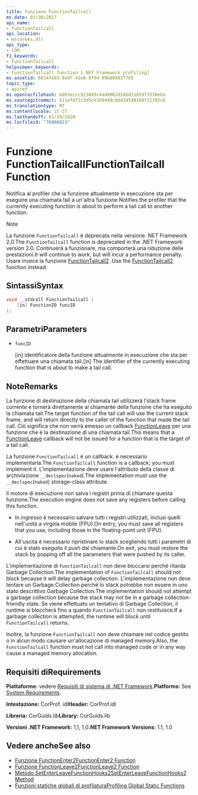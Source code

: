 ```yaml
---
title: Funzione FunctionTailcall
ms.date: 03/30/2017
api_name:
- FunctionTailcall
api_location:
- mscorwks.dll
api_type:
- COM
f1_keywords:
- FunctionTailcall
helpviewer_keywords:
- FunctionTailcall function [.NET Framework profiling]
ms.assetid: 66347e03-9a97-41e8-8f9d-89b80803f7b5
topic_type:
- apiref
ms.openlocfilehash: bd03eccc923049c4a49062d18bd11659f3316e8a
ms.sourcegitcommit: b11efd71c3d5ce3d9449c8d4345481b9f21392c6
ms.translationtype: MT
ms.contentlocale: it-IT
ms.lasthandoff: 01/29/2020
ms.locfileid: "76866823"
---
```

# <a name="functiontailcall-function"></a><span data-ttu-id="c225b-102">Funzione FunctionTailcall</span><span class="sxs-lookup"><span data-stu-id="c225b-102">FunctionTailcall Function</span></span>
<span data-ttu-id="c225b-103">Notifica al profiler che la funzione attualmente in esecuzione sta per eseguire una chiamata tail a un'altra funzione.</span><span class="sxs-lookup"><span data-stu-id="c225b-103">Notifies the profiler that the currently executing function is about to perform a tail call to another function.</span></span>  
  
> [!NOTE]
> <span data-ttu-id="c225b-104">La funzione `FunctionTailcall` è deprecata nella versione .NET Framework 2,0.</span><span class="sxs-lookup"><span data-stu-id="c225b-104">The `FunctionTailcall` function is deprecated in the .NET Framework version 2.0.</span></span> <span data-ttu-id="c225b-105">Continuerà a funzionare, ma comporterà una riduzione delle prestazioni.</span><span class="sxs-lookup"><span data-stu-id="c225b-105">It will continue to work, but will incur a performance penalty.</span></span> <span data-ttu-id="c225b-106">Usare invece la funzione [FunctionTailcall2](functiontailcall2-function.md) .</span><span class="sxs-lookup"><span data-stu-id="c225b-106">Use the [FunctionTailcall2](functiontailcall2-function.md) function instead.</span></span>  
  
## <a name="syntax"></a><span data-ttu-id="c225b-107">Sintassi</span><span class="sxs-lookup"><span data-stu-id="c225b-107">Syntax</span></span>  
  
```cpp
void __stdcall FunctionTailcall (  
    [in] FunctionID funcID  
);  
```  
  
## <a name="parameters"></a><span data-ttu-id="c225b-108">Parametri</span><span class="sxs-lookup"><span data-stu-id="c225b-108">Parameters</span></span>

- `funcID`

  <span data-ttu-id="c225b-109">\[in] identificatore della funzione attualmente in esecuzione che sta per effettuare una chiamata tail.</span><span class="sxs-lookup"><span data-stu-id="c225b-109">\[in] The identifier of the currently executing function that is about to make a tail call.</span></span>

## <a name="remarks"></a><span data-ttu-id="c225b-110">Note</span><span class="sxs-lookup"><span data-stu-id="c225b-110">Remarks</span></span>  
 <span data-ttu-id="c225b-111">La funzione di destinazione della chiamata tail utilizzerà l'stack frame corrente e tornerà direttamente al chiamante della funzione che ha eseguito la chiamata tail.</span><span class="sxs-lookup"><span data-stu-id="c225b-111">The target function of the tail call will use the current stack frame, and will return directly to the caller of the function that made the tail call.</span></span> <span data-ttu-id="c225b-112">Ciò significa che non verrà emesso un callback [FunctionLeave](functionleave-function.md) per una funzione che è la destinazione di una chiamata tail.</span><span class="sxs-lookup"><span data-stu-id="c225b-112">This means that a [FunctionLeave](functionleave-function.md) callback will not be issued for a function that is the target of a tail call.</span></span>  
  
 <span data-ttu-id="c225b-113">La funzione `FunctionTailcall` è un callback. è necessario implementarla.</span><span class="sxs-lookup"><span data-stu-id="c225b-113">The `FunctionTailcall` function is a callback; you must implement it.</span></span> <span data-ttu-id="c225b-114">L'implementazione deve usare l'attributo della classe di archiviazione `__declspec`(`naked`).</span><span class="sxs-lookup"><span data-stu-id="c225b-114">The implementation must use the `__declspec`(`naked`) storage-class attribute.</span></span>  
  
 <span data-ttu-id="c225b-115">Il motore di esecuzione non salva i registri prima di chiamare questa funzione.</span><span class="sxs-lookup"><span data-stu-id="c225b-115">The execution engine does not save any registers before calling this function.</span></span>  
  
- <span data-ttu-id="c225b-116">In ingresso è necessario salvare tutti i registri utilizzati, inclusi quelli nell'unità a virgola mobile (FPU).</span><span class="sxs-lookup"><span data-stu-id="c225b-116">On entry, you must save all registers that you use, including those in the floating-point unit (FPU).</span></span>  
  
- <span data-ttu-id="c225b-117">All'uscita è necessario ripristinare lo stack scegliendo tutti i parametri di cui è stato eseguito il push dal chiamante.</span><span class="sxs-lookup"><span data-stu-id="c225b-117">On exit, you must restore the stack by popping off all the parameters that were pushed by its caller.</span></span>  
  
 <span data-ttu-id="c225b-118">L'implementazione di `FunctionTailcall` non deve bloccarsi perché ritarda Garbage Collection.</span><span class="sxs-lookup"><span data-stu-id="c225b-118">The implementation of `FunctionTailcall` should not block because it will delay garbage collection.</span></span> <span data-ttu-id="c225b-119">L'implementazione non deve tentare un Garbage Collection perché lo stack potrebbe non essere in uno stato descrittivo Garbage Collection.</span><span class="sxs-lookup"><span data-stu-id="c225b-119">The implementation should not attempt a garbage collection because the stack may not be in a garbage collection-friendly state.</span></span> <span data-ttu-id="c225b-120">Se viene effettuato un tentativo di Garbage Collection, il runtime si bloccherà fino a quando `FunctionTailcall` non restituisce.</span><span class="sxs-lookup"><span data-stu-id="c225b-120">If a garbage collection is attempted, the runtime will block until `FunctionTailcall` returns.</span></span>  
  
 <span data-ttu-id="c225b-121">Inoltre, la funzione `FunctionTailcall` non deve chiamare nel codice gestito o in alcun modo causare un'allocazione di managed memory.</span><span class="sxs-lookup"><span data-stu-id="c225b-121">Also, the `FunctionTailcall` function must not call into managed code or in any way cause a managed memory allocation.</span></span>  
  
## <a name="requirements"></a><span data-ttu-id="c225b-122">Requisiti di</span><span class="sxs-lookup"><span data-stu-id="c225b-122">Requirements</span></span>  
 <span data-ttu-id="c225b-123">**Piattaforme:** vedere [Requisiti di sistema di .NET Framework](../../../../docs/framework/get-started/system-requirements.md).</span><span class="sxs-lookup"><span data-stu-id="c225b-123">**Platforms:** See [System Requirements](../../../../docs/framework/get-started/system-requirements.md).</span></span>  
  
 <span data-ttu-id="c225b-124">**Intestazione:** CorProf. idl</span><span class="sxs-lookup"><span data-stu-id="c225b-124">**Header:** CorProf.idl</span></span>  
  
 <span data-ttu-id="c225b-125">**Libreria:** CorGuids.lib</span><span class="sxs-lookup"><span data-stu-id="c225b-125">**Library:** CorGuids.lib</span></span>  
  
 <span data-ttu-id="c225b-126">**Versioni .NET Framework:** 1,1, 1,0</span><span class="sxs-lookup"><span data-stu-id="c225b-126">**.NET Framework Versions:** 1.1, 1.0</span></span>  
  
## <a name="see-also"></a><span data-ttu-id="c225b-127">Vedere anche</span><span class="sxs-lookup"><span data-stu-id="c225b-127">See also</span></span>

- [<span data-ttu-id="c225b-128">Funzione FunctionEnter2</span><span class="sxs-lookup"><span data-stu-id="c225b-128">FunctionEnter2 Function</span></span>](functionenter2-function.md)
- [<span data-ttu-id="c225b-129">Funzione FunctionLeave2</span><span class="sxs-lookup"><span data-stu-id="c225b-129">FunctionLeave2 Function</span></span>](functionleave2-function.md)
- [<span data-ttu-id="c225b-130">Metodo SetEnterLeaveFunctionHooks2</span><span class="sxs-lookup"><span data-stu-id="c225b-130">SetEnterLeaveFunctionHooks2 Method</span></span>](icorprofilerinfo2-setenterleavefunctionhooks2-method.md)
- [<span data-ttu-id="c225b-131">Funzioni statiche globali di profilatura</span><span class="sxs-lookup"><span data-stu-id="c225b-131">Profiling Global Static Functions</span></span>](profiling-global-static-functions.md)
